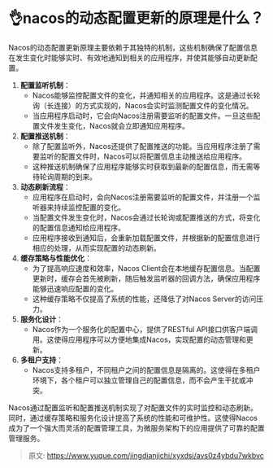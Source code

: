 # 👌nacos的动态配置更新的原理是什么？

Nacos的动态配置更新原理主要依赖于其独特的机制，这些机制确保了配置信息在发生变化时能够实时、有效地通知到相关的应用程序，并使其能够自动更新配置。

1. **配置监听机制**：
    - Nacos能够监控配置文件的变化，并通知相关的应用程序。这是通过长轮询（长连接）的方式实现的，Nacos会实时监测配置文件的变化情况。
    - 当应用程序启动时，它会向Nacos注册需要监听的配置文件。一旦这些配置文件发生变化，Nacos就会立即通知应用程序。
2. **配置推送机制**：
    - 除了配置监听外，Nacos还提供了配置推送的功能。当应用程序注册了需要监听的配置文件时，Nacos可以将配置信息主动推送给应用程序。
    - 这种推送机制确保了应用程序能够实时获取到最新的配置信息，而无需等待轮询周期的到来。
3. **动态刷新流程**：
    - 应用程序在启动时，会向Nacos注册需要监听的配置文件，并注册一个监听器来持续监控配置的变化。
    - 当配置文件发生变化时，Nacos会通过长轮询或配置推送的方式，将变化的配置信息通知给应用程序。
    - 应用程序接收到通知后，会重新加载配置文件，并根据新的配置信息进行相应的处理，从而实现配置的动态刷新。
4. **缓存策略与性能优化**：
    - 为了提高响应速度和效率，Nacos Client会在本地缓存配置信息。当配置更新时，缓存会首先被刷新，随后触发监听器的回调方法，确保应用程序能够迅速响应配置的变化。
    - 这种缓存策略不仅提高了系统的性能，还降低了对Nacos Server的访问压力。
5. **服务化设计**：
    - Nacos作为一个服务化的配置中心，提供了RESTful API接口供客户端调用。这使得应用程序可以方便地集成Nacos，实现配置的动态管理和更新。
6. **多租户支持**：
    - Nacos支持多租户，不同租户之间的配置信息是隔离的。这使得在多租户环境下，各个租户可以独立管理自己的配置信息，而不会产生干扰或冲突。

Nacos通过配置监听和配置推送机制实现了对配置文件的实时监控和动态刷新。同时，通过缓存策略和服务化设计提高了系统的性能和可维护性。这使得Nacos成为了一个强大而灵活的配置管理工具，为微服务架构下的应用提供了可靠的配置管理服务。



> 原文: <https://www.yuque.com/jingdianjichi/xyxdsi/avs0z4ybdu7wkbvc>